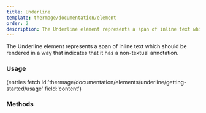 ```yaml
---
title: Underline
template: thermage/documentation/element
order: 2
description: The Underline element represents a span of inline text which should be rendered in a way that indicates that it has a non-textual annotation.
---
```


The Underline element represents a span of inline text which should be rendered in a way that indicates that it has a non-textual annotation.

### Usage

(entries fetch id:'thermage/documentation/elements/underline/getting-started/usage' field:'content')

### Methods